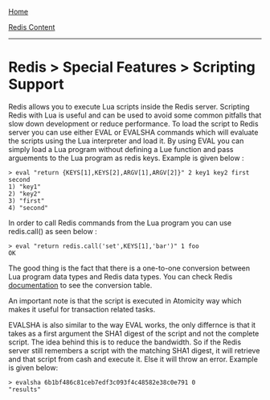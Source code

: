 [Home](../../index.md)

[Redis Content](../Redis.md)
___

# Redis > Special Features > Scripting Support


Redis allows you to execute Lua scripts inside the Redis server. Scripting Redis with Lua is useful and can be used to avoid some common pitfalls that slow down development or reduce performance. To load the script to Redis server you can use either EVAL or EVALSHA commands which will evaluate the scripts using the Lua interpreter and load it. By using EVAL you can simply load a Lua program without defining a Lue function and pass arguements to the Lua program as redis keys. Example is given below :

````
> eval "return {KEYS[1],KEYS[2],ARGV[1],ARGV[2]}" 2 key1 key2 first second
1) "key1"
2) "key2"
3) "first"
4) "second"
````

In order to call Redis commands from the Lua program you can use redis.call() as seen below :

````
> eval "return redis.call('set',KEYS[1],'bar')" 1 foo
OK
````

The good thing is the fact that there is a one-to-one conversion between Lua program data types and Redis data types. You can check Redis [documentation](http://redis.io/commands/eval) to see the conversion table.

An important note is that the script is executed in Atomicity way which makes it useful for transaction related tasks.

EVALSHA is also similar to the way EVAL works, the only differnce is that it takes as a first argument the SHA1 digest of the script and not the complete script. The idea behind this is to reduce the bandwidth. So if the Redis server still remembers a script with the matching SHA1 digest, it will retrieve and that script from cash and execute it. Else it will throw an error. 
Example is given below:

````
> evalsha 6b1bf486c81ceb7edf3c093f4c48582e38c0e791 0
"results"
````